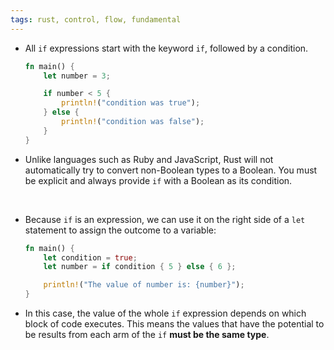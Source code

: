 ```yaml
---
tags: rust, control, flow, fundamental
---
```


- All `if` expressions start with the keyword `if`, followed by a condition.
	```rust
	fn main() {
	    let number = 3;
	
	    if number < 5 {
	        println!("condition was true");
	    } else {
	        println!("condition was false");
	    }
	}
	```
- Unlike languages such as Ruby and JavaScript, Rust will not automatically try to convert non-Boolean types to a Boolean. You must be explicit and always provide `if` with a Boolean as its condition.

</br>

- Because `if` is an expression, we can use it on the right side of a `let` statement to assign the outcome to a variable:
	```rust
	fn main() {
	    let condition = true;
	    let number = if condition { 5 } else { 6 };
	
	    println!("The value of number is: {number}");
	}
	```
- In this case, the value of the whole `if` expression depends on which block of code executes. This means the values that have the potential to be results from each arm of the `if` **must be the same type**.

